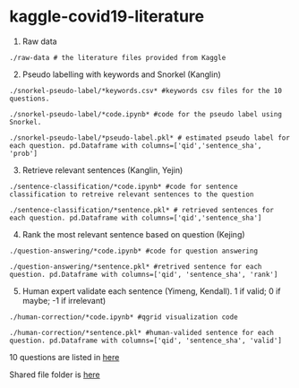 # kaggle-covid19-literature

1. Raw data
```
./raw-data # the literature files provided from Kaggle
```

2. Pseudo labelling with keywords and Snorkel (Kanglin)
```
./snorkel-pseudo-label/*keywords.csv* #keywords csv files for the 10 questions.

./snorkel-pseudo-label/*code.ipynb* #code for the pseudo label using Snorkel. 

./snorkel-pseudo-label/*pseudo-label.pkl* # estimated pseudo label for each question. pd.Dataframe with columns=['qid','sentence_sha', 'prob']
```
3. Retrieve relevant sentences (Kanglin, Yejin)

```
./sentence-classification/*code.ipynb* #code for sentence classification to retreive relevant sentences to the question

./sentence-classification/*sentence.pkl* # retrieved sentences for each question. pd.Dataframe with columns=['qid','sentence_sha']
```

4. Rank the most relevant sentence based on question (Kejing)
```
./question-answering/*code.ipynb* #code for question answering

./question-answering/*sentence.pkl* #retrived sentence for each question. pd.Dataframe with columns=['qid', 'sentence_sha', 'rank']
```

5. Human expert validate each sentence (Yimeng, Kendall). 1 if valid; 0 if maybe; -1 if irrelevant)
```
./human-correction/*code.ipynb* #qgrid visualization code

./human-correction/*sentence.pkl* #human-valided sentence for each question. pd.Dataframe with columns=['qid', 'sentence_sha', 'valid']
```


10 questions are listed in [here](https://docs.google.com/document/d/10B_VkqxDyjxjJWvS5C-q4V7p3c1F-HuLOxiu_vlWtb8/edit#)

Shared file folder is [here](https://drive.google.com/open?id=15IX5FUcb0if25J_0fZMJ-N3Ir3UkNQpK)
